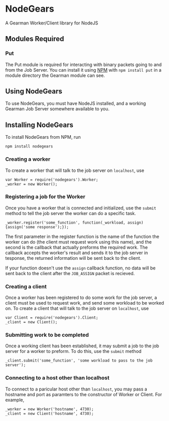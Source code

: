 # NodeGears

A Gearman Worker/Client library for NodeJS

## Modules Required

### Put

The Put module is required for interacting with binary packets going to and from the Job Server. You can install it using [NPM](http://npmjs.org/) with `npm install put` in a module directory the Gearman module can see.

## Using NodeGears

To use NodeGears, you must have NodeJS installed, and a working Gearman Job Server somewhere available to you.

## Installing NodeGears

To install NodeGears from NPM, run

	npm install nodegears

### Creating a worker

To create a worker that will talk to the job server on `localhost`, use

    var Worker = require('nodegears').Worker;
    _worker = new Worker();

### Registering a job for the Worker

Once you have a worker that is connected and initialized, use the `submit` method to tell the job server the worker can do a specific task.

    _worker.register('some_function', function(_workload, assign){assign('some response');});

The first parameter in the register function is the name of the function the worker can do (the client must request work using this name), and the second is the callback that actually preforms the required work. The callback accepts the worker's result and sends it to the job server in tesponse, the returned information will be sent back to the client.

If your function doesn't use the `assign` callback function, no data will be sent back to the client after the `JOB_ASSIGN` packet is recieved.

### Creating a client

Once a worker has been registered to do some work for the job server, a client must be used to request work, and send some workload to be worked on. To create a client that will talk to the job server on `localhost`, use

    var Client = require('nodegears').Client;
    _client = new Client();

### Submitting work to be completed

Once a working client has been established, it may submit a job to the job server for a worker to preform. To do this, use the `submit` method

    _client.submit('some_function', 'some workload to pass to the job server');

### Connecting to a host other than localhost

To connect to a paricular host other than `localhost`, you may pass a hostname and port as paramters to the constructor of Worker or Client. For example,

    _worker = new Worker('hostname', 4730);
    _client = new Client('hostname', 4730);
